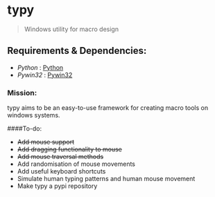 # typy
> Windows utility for macro design

## Requirements & Dependencies:
- *Python*  :  [Python](https://python.org/downloads)
- *Pywin32* :  [Pywin32](https://pypi.python.org/pypi/pywin32)

### Mission:
typy aims to be an easy-to-use framework for creating macro tools on windows systems.

####To-do:
- ~~Add mouse support~~
- ~~Add dragging functionality to mouse~~
- ~~Add mouse traversal methods~~
- Add randomisation of mouse movements
- Add useful keyboard shortcuts
- Simulate human typing patterns and human mouse movement
- Make typy a pypi repository